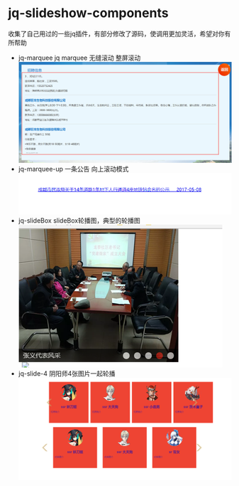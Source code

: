 # jq-slideshow-components
收集了自己用过的一些jq插件，有部分修改了源码，使调用更加灵活，希望对你有所帮助
- jq-marquee jq marquee 无缝滚动 整屏滚动
    ![jq-marquee效果图](/img/jq-marquee.png)
- jq-marquee-up 一条公告 向上滚动模式
    ![jq-marquee-up效果图](/img/jq-marquee-up.png)
- jq-slideBox  slideBox轮播图，典型的轮播图
    ![jq-slideBox效果图](/img/jq-slideBox.png)
- jq-slide-4 阴阳师4张图片一起轮播
    ![jq-slide-4效果图](/img/jq-slide-4.png)
